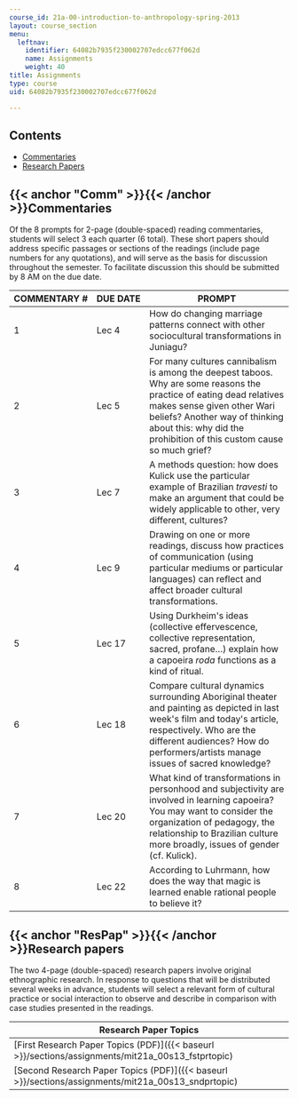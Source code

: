 ```yaml
---
course_id: 21a-00-introduction-to-anthropology-spring-2013
layout: course_section
menu:
  leftnav:
    identifier: 64082b7935f230002707edcc677f062d
    name: Assignments
    weight: 40
title: Assignments
type: course
uid: 64082b7935f230002707edcc677f062d

---
```


Contents
--------

*   [Commentaries](#Comm)
*   [Research Papers](#ResPap)

{{< anchor "Comm" >}}{{< /anchor >}}Commentaries
------------------------------------------------

Of the 8 prompts for 2-page (double-spaced) reading commentaries, students will select 3 each quarter (6 total). These short papers should address specific passages or sections of the readings (include page numbers for any quotations), and will serve as the basis for discussion throughout the semester. To facilitate discussion this should be submitted by 8 AM on the due date.

| COMMENTARY # | DUE DATE | PROMPT |
| --- | --- | --- |
| 1 | Lec 4 | How do changing marriage patterns connect with other sociocultural transformations in Juniagu? |
| 2 | Lec 5 | For many cultures cannibalism is among the deepest taboos. Why are some reasons the practice of eating dead relatives makes sense given other Wari beliefs? Another way of thinking about this: why did the prohibition of this custom cause so much grief? |
| 3 | Lec 7 | A methods question: how does Kulick use the particular example of Brazilian _travesti_ to make an argument that could be widely applicable to other, very different, cultures? |
| 4 | Lec 9 | Drawing on one or more readings, discuss how practices of communication (using particular mediums or particular languages) can reflect and affect broader cultural transformations. |
| 5 | Lec 17 | Using Durkheim's ideas (collective effervescence, collective representation, sacred, profane…) explain how a capoeira _roda_ functions as a kind of ritual. |
| 6 | Lec 18 | Compare cultural dynamics surrounding Aboriginal theater and painting as depicted in last week's film and today's article, respectively. Who are the different audiences? How do performers/artists manage issues of sacred knowledge? |
| 7 | Lec 20 | What kind of transformations in personhood and subjectivity are involved in learning capoeira? You may want to consider the organization of pedagogy, the relationship to Brazilian culture more broadly, issues of gender (cf. Kulick). |
| 8 | Lec 22 | According to Luhrmann, how does the way that magic is learned enable rational people to believe it? 

{{< anchor "ResPap" >}}{{< /anchor >}}Research papers
-----------------------------------------------------

The two 4-page (double-spaced) research papers involve original ethnographic research. In response to questions that will be distributed several weeks in advance, students will select a relevant form of cultural practice or social interaction to observe and describe in comparison with case studies presented in the readings.

| Research Paper Topics |
| --- |
| [First Research Paper Topics (PDF)]({{< baseurl >}}/sections/assignments/mit21a_00s13_fstprtopic) |
| [Second Research Paper Topics (PDF)]({{< baseurl >}}/sections/assignments/mit21a_00s13_sndprtopic)